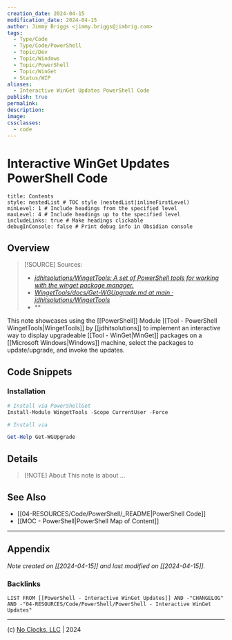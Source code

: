 ```yaml
---
creation_date: 2024-04-15
modification_date: 2024-04-15
author: Jimmy Briggs <jimmy.briggs@jimbrig.com>
tags:
  - Type/Code
  - Type/Code/PowerShell
  - Topic/Dev
  - Topic/Windows
  - Topic/PowerShell
  - Topic/WinGet
  - Status/WIP
aliases:
  - Interactive WinGet Updates PowerShell Code
publish: true
permalink:
description:
image:
cssclasses:
  - code
---
```


# Interactive WinGet Updates PowerShell Code

```table-of-contents
title: Contents 
style: nestedList # TOC style (nestedList|inlineFirstLevel)
minLevel: 1 # Include headings from the specified level
maxLevel: 4 # Include headings up to the specified level
includeLinks: true # Make headings clickable
debugInConsole: false # Print debug info in Obsidian console
```

## Overview

> [!SOURCE] Sources:
> - *[jdhitsolutions/WingetTools: A set of PowerShell tools for working with the winget package manager.](https://github.com/jdhitsolutions/WingetTools)*
> - *[WingetTools/docs/Get-WGUpgrade.md at main · jdhitsolutions/WingetTools](https://github.com/jdhitsolutions/WingetTools/blob/main/docs/Get-WGUpgrade.md)*
> - **

This note showcases using the [[PowerShell]] Module [[Tool - PowerShell WingetTools|WingetTools]] by [[jdhitsolutions]] to implement an interactive way to display upgradeable [[Tool - WinGet|WinGet]] packages on a [[Microsoft Windows|Windows]] machine, select the packages to update/upgrade, and invoke the updates.

## Code Snippets

### Installation

```powershell
# Install via PowerShellGet
Install-Module WingetTools -Scope CurrentUser -Force

# Install via 

```

```powershell
Get-Help Get-WGUpgrade
```

## Details

> [!NOTE] About
> This note is about ...

## See Also

- [[04-RESOURCES/Code/PowerShell/_README|PowerShell Code]]
- [[MOC - PowerShell|PowerShell Map of Content]]

***

## Appendix

*Note created on [[2024-04-15]] and last modified on [[2024-04-15]].*

### Backlinks

```dataview
LIST FROM [[PowerShell - Interactive WinGet Updates]] AND -"CHANGELOG" AND -"04-RESOURCES/Code/PowerShell/PowerShell - Interactive WinGet Updates"
```

***

(c) [No Clocks, LLC](https://github.com/noclocks) | 2024